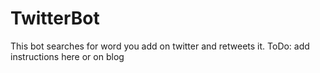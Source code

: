 TwitterBot
==========

This bot searches for word you add on twitter and retweets it.
ToDo: add instructions here or on blog
